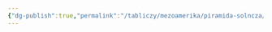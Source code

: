 ```yaml
---
{"dg-publish":true,"permalink":"/tabliczy/mezoamerika/piramida-solncza/","dgPassFrontmatter":true}
---
```




